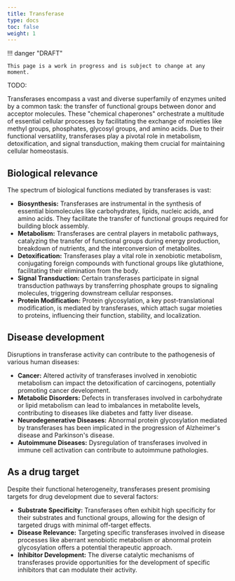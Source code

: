 ```yaml
---
title: Transferase
type: docs
toc: false
weight: 1
---
```


!!! danger "DRAFT"

    This page is a work in progress and is subject to change at any moment.

TODO:

Transferases encompass a vast and diverse superfamily of enzymes united by a common task: the transfer of functional groups between donor and acceptor molecules. These "chemical chaperones" orchestrate a multitude of essential cellular processes by facilitating the exchange of moieties like methyl groups, phosphates, glycosyl groups, and amino acids. Due to their functional versatility, transferases play a pivotal role in metabolism, detoxification, and signal transduction, making them crucial for maintaining cellular homeostasis.

## Biological relevance

The spectrum of biological functions mediated by transferases is vast:

-   **Biosynthesis:** Transferases are instrumental in the synthesis of essential biomolecules like carbohydrates, lipids, nucleic acids, and amino acids. They facilitate the transfer of functional groups required for building block assembly.
-   **Metabolism:** Transferases are central players in metabolic pathways, catalyzing the transfer of functional groups during energy production, breakdown of nutrients, and the interconversion of metabolites.
-   **Detoxification:** Transferases play a vital role in xenobiotic metabolism, conjugating foreign compounds with functional groups like glutathione, facilitating their elimination from the body.
-   **Signal Transduction:** Certain transferases participate in signal transduction pathways by transferring phosphate groups to signaling molecules, triggering downstream cellular responses.
-   **Protein Modification:** Protein glycosylation, a key post-translational modification, is mediated by transferases, which attach sugar moieties to proteins, influencing their function, stability, and localization.

## Disease development

Disruptions in transferase activity can contribute to the pathogenesis of various human diseases:

-   **Cancer:** Altered activity of transferases involved in xenobiotic metabolism can impact the detoxification of carcinogens, potentially promoting cancer development.
-   **Metabolic Disorders:** Defects in transferases involved in carbohydrate or lipid metabolism can lead to imbalances in metabolite levels, contributing to diseases like diabetes and fatty liver disease.
-   **Neurodegenerative Diseases:** Abnormal protein glycosylation mediated by transferases has been implicated in the progression of Alzheimer's disease and Parkinson's disease.
-   **Autoimmune Diseases:** Dysregulation of transferases involved in immune cell activation can contribute to autoimmune pathologies.

## As a drug target

Despite their functional heterogeneity, transferases present promising targets for drug development due to several factors:

-   **Substrate Specificity:** Transferases often exhibit high specificity for their substrates and functional groups, allowing for the design of targeted drugs with minimal off-target effects.
-   **Disease Relevance:** Targeting specific transferases involved in disease processes like aberrant xenobiotic metabolism or abnormal protein glycosylation offers a potential therapeutic approach.
-   **Inhibitor Development:** The diverse catalytic mechanisms of transferases provide opportunities for the development of specific inhibitors that can modulate their activity.
